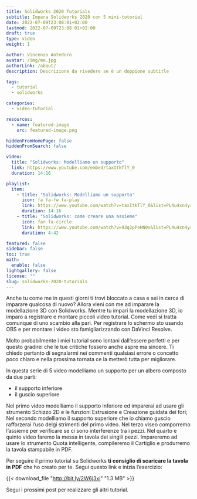 ```yaml
---
title: Solidworks 2020 Tutorials
subtitle: Impara Solidworks 2020 con 5 mini-tutorial
date: 2022-07-09T23:08:01+02:00
lastmod: 2022-07-09T23:08:01+02:00
draft: true
type: video
weight: 1

author: Vincenzo Antedoro
avatar: /img/me.jpg
authorLink: /about/
description: Descrizione da rivedere se è un doppione subtitle

tags:
  - tutorial
  - solidworks

categories:
  - video-tutorial

resources:
  - name: featured-image
    src: featured-image.png

hiddenFromHomePage: false
hiddenFromSearch: false

video:
  title: "Solidworks: Modelliamo un supporto"
  link: https://www.youtube.com/embed/taxItkTlY_0
  duration: 14:16

playlist:
  item:
    - title: "Solidworks: Modelliamo un supporto"
      icon: fa fa-fw fa-play
      link: https://www.youtube.com/watch?v=taxItkTlY_0&list=PL4u4xn4ysGypW6MSxYvEMR81Thkw3vFP-&index=1
      duration: 14:16
    - title: "Solidworks: come creare una assieme"
      icon: far fa-circle
      link: https://www.youtube.com/watch?v=93q2pPeHN0s&list=PL4u4xn4ysGypW6MSxYvEMR81Thkw3vFP-&index=3
      duration: 4:42

featured: false
sidebar: false
toc: true
math:
  enable: false
lightgallery: false
license: ""
slug: solidworks-2020-tutorials
---
```


Anche tu come me in questi giorni ti trovi bloccato a casa e sei in cerca di imparare qualcosa di nuovo? Allora vieni con me ad imparare la modellazione 3D con Solidworks.
Mentre tu impari la modellazione 3D, io imparo a registrare e montare piccoli video tutorial. Come vedi si tratta comunque di uno scambio alla pari. Per registrare lo schermo sto usando OBS e per montare i video sto famigliarizzando con DaVinci Resolve.

Molto probabilmente i miei tutorial sono lontani dall’essere perfetti e per questo gradirei che le tue critiche fossero anche aspre ma sincere. Ti chiedo pertanto di segnalarmi nei commenti qualsiasi errore o concetto poco chiaro e nella prossima tornata ce la metterò tutta per migliorare.

In questa serie di 5 video modelliamo un supporto per un albero composto da due parti:

- il supporto inferiore
- il guscio superiore

Nel primo video modelliamo il supporto inferiore ed imparerai ad usare gli strumento Schizzo 2D e le funzioni Estrusione e Creazione guidata dei fori;
Nel secondo modelliamo il supporto superiore che io chiamo guscio rafforzerai l’uso delgi strimenti del primo video.
Nel terzo viseo comporremo l’assieme per verificare se ci sono interferenze tra i pezzi.
Nel quarto e quinto video faremo la messa in tavola dei singili pezzi. Impareremo ad usare lo strumento Quota intelligente, compileremo il Cartiglio e produrremo la tavola stampabile in PDF.

Per seguire il primo tutorial su Solidworks **ti consiglio di scaricare la tavola in PDF** che ho creato per te. Segui questo link e inizia l’esercizio:

{{< download_file "http://bit.ly/2W6j3xi" "1.3 MB" >}}

Segui i prossimi post per realizzare gli altri tutorial.
